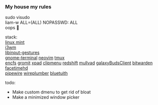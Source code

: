 ### My house my rules

sudo visudo  
liam-w  ALL=(ALL) NOPASSWD: ALL  
oops 🙊

stack:  
[linux mint](https://github.com/linuxmint)   
[i3wm](https://github.com/i3/i3)   
[libinput-gestures](https://github.com/bulletmark/libinput-gestures)   
[gnome-terminal](https://help.gnome.org/users/gnome-terminal/stable/introduction.html.en) [neovim](https://github.com/neovim/neovim) [tmux](https://github.com/tmux/tmux)   
[encfs](https://github.com/vgough/encfs) [gromit](https://github.com/bk138/gromit-mpx) [xpad](https://launchpad.net/ubuntu/+source/xpad) [clipmenu](https://github.com/cdown/clipmenu/tree/develop) [redshift](https://github.com/jonls/redshift) [mullvad](https://github.com/mullvad/mullvadvpn-app) [galaxyBudsClient](https://github.com/ThePBone/GalaxyBudsClient) [bitwarden](https://github.com/bitwarden) [facetimehd](https://github.com/patjak/facetimehd/wiki/Installation#get-started-on-debian)   
[pipewire](https://github.com/PipeWire/pipewire) [wireplumber](https://github.com/PipeWire/wireplumber) [bluetuith](https://github.com/darkhz/bluetuith)  

todo:
- Make custom dmenu to get rid of bloat
- Make a minimized window picker
